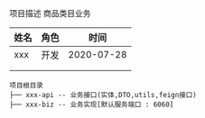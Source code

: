 
项目描述 商品类目业务




| 姓名 | 角色 | 时间       |
| ---- | ---- | ---------- |
| xxx  | 开发 | 2020-07-28 |
|      |      |            |
|      |      |            |




```
项目根目录
├── xxx-api -- 业务接口(实体,DTO,utils,feign接口)
├── xxx-biz -- 业务实现[默认服务端口 : 6060] 
```


